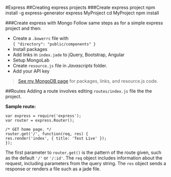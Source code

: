 #Express
##Creating express projects
###Create express project
	npm install -g express-generator
	express MyProject
	cd MyProject
	npm install

###Create express with Mongo
Follow same steps as for a simple express project and then:
  
 - Create a `.bowerrc` file with   
	`{
	"directory": "public/components"
	}`
 - Install packages  
 - Add links in `index.jade` to jQuery, Bootstrap, Angular
 - Setup MongoLab
 - Create `resource.js` file in *Javascripts* folder.
 - Add your API key

> [See my MongoDB page](https://github.com/SamanthaHoke/Markdown-Documents/blob/master/mongoDB.md) for packages, links, and resource.js code.  

##Routes
Adding a route involves editing `routes/index.js` file the the project. 

**Sample route:**

	var express = require('express');
	var router = express.Router();

	/* GET home page. */
	router.get('/', function(req, res) {
 	res.render('index', { title: 'Test Live' });
	});

The first parameter to `router.get()` is the pattern of the route given, such as the default `'/'` or `'/:id'`.
The `req` object includes information about the request, including parameters from the query string. The `res` object sends a response or renders a file such as a jade file.

